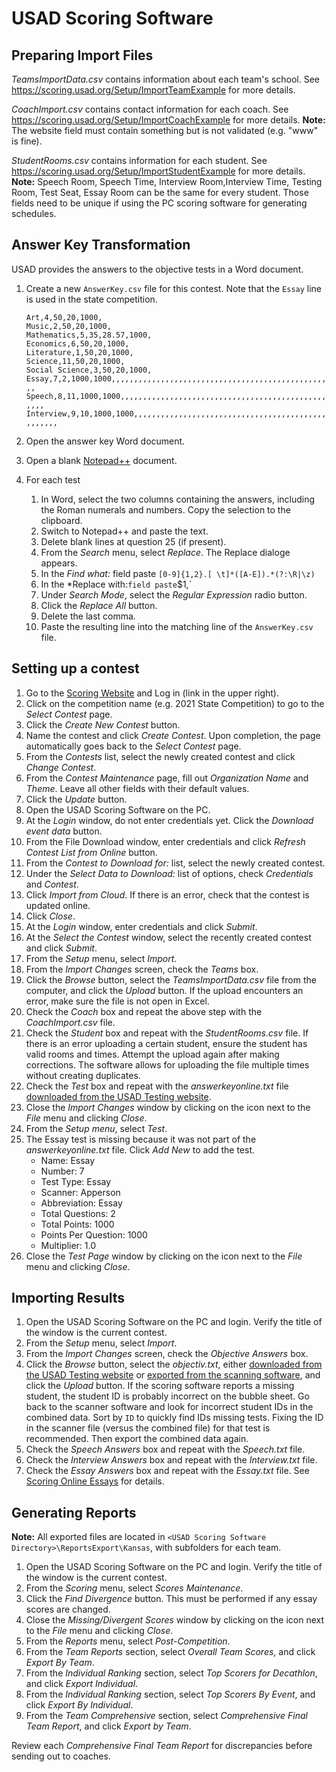# USAD Scoring Software

## Preparing Import Files

*TeamsImportData.csv* contains information about each team's school.
See <https://scoring.usad.org/Setup/ImportTeamExample> for more details.

*CoachImport.csv* contains contact information for each coach.
See <https://scoring.usad.org/Setup/ImportCoachExample> for more details.
**Note:** The website field must contain something but is not validated (e.g. "www" is fine).

*StudentRooms.csv* contains information for each student. See <https://scoring.usad.org/Setup/ImportStudentExample> for more details.
**Note:** Speech Room, Speech Time, Interview Room,Interview Time, Testing Room, Test Seat,
Essay Room can be the same for every student. Those fields need to be unique if using the PC scoring software for generating schedules.

## Answer Key Transformation

USAD provides the answers to the objective tests in a Word document.

1. Create a new `AnswerKey.csv` file for this contest. Note that the `Essay` line is used in the state competition.

   `Art,4,50,20,1000,`
   \
   `Music,2,50,20,1000,`
   \
   `Mathematics,5,35,28.57,1000,`
   \
   `Economics,6,50,20,1000,`
   \
   `Literature,1,50,20,1000,`
   \
   `Science,11,50,20,1000,`
   \
   `Social Science,3,50,20,1000,`
   \
   `Essay,7,2,1000,1000,,,,,,,,,,,,,,,,,,,,,,,,,,,,,,,,,,,,,,,,,,,,,,,,,,`
   \
   `Speech,8,11,1000,1000,,,,,,,,,,,,,,,,,,,,,,,,,,,,,,,,,,,,,,,,,,,,,,,,,,`
   \
   `Interview,9,10,1000,1000,,,,,,,,,,,,,,,,,,,,,,,,,,,,,,,,,,,,,,,,,,,,,,,,,,`

1. Open the answer key Word document.
1. Open a blank [Notepad++](https://notepad-plus-plus.org/) document.
1. For each test
   1. In Word, select the two columns containing the answers, including the Roman numerals and numbers. Copy the selection to the clipboard.
   1. Switch to Notepad++ and paste the text.
   1. Delete blank lines at question 25 (if present).
   1. From the *Search* menu, select *Replace*. The Replace dialoge appears.
   1. In the *Find what:* field paste `[0-9]{1,2}.[ \t]*([A-E]).*(?:\R|\z)`
   1. In the *Replace with:` field paste `$1,`
   1. Under *Search Mode*, select the *Regular Expression* radio button.
   1. Click the *Replace All* button.
   1. Delete the last comma.
   1. Paste the resulting line into the matching line of the `AnswerKey.csv` file.


## Setting up a contest

1. Go to the [Scoring Website](https://scoring.usad.org/) and Log in (link in the upper right).
1. Click on the competition name (e.g. 2021 State Competition) to go to the *Select Contest* page.
1. Click the *Create New Contest* button.
1. Name the contest and click *Create Contest*.
Upon completion, the page automatically goes back to the *Select Contest* page.
1. From the *Contests* list, select the newly created contest and click *Change Contest*.
1. From the *Contest Maintenance* page, fill out *Organization Name* and *Theme*.
Leave all other fields with their default values.
1. Click the *Update* button.
1. Open the USAD Scoring Software on the PC.
1. At the *Login* window, do not enter credentials yet. Click the *Download event data* button.
1. From the File Download window, enter credentials and click *Refresh Contest List from Online* button.
1. From the *Contest to Download for:* list, select the newly created contest.
1. Under the *Select Data to Download:* list of options, check *Credentials* and *Contest*.
1. Click *Import from Cloud*. If there is an error, check that the contest is updated online.
1. Click *Close*.
1. At the *Login* window, enter credentials and click *Submit*.
1. At the *Select the Contest* window, select the recently created contest and click *Submit*.
1. From the *Setup* menu, select *Import*.
1. From the *Import Changes* screen, check the *Teams* box.
1. Click the *Browse* button, select the *TeamsImportData.csv* file from the computer, and click the *Upload* button.
If the upload encounters an error, make sure the file is not open in Excel.
1. Check the *Coach* box and repeat the above step with the *CoachImport.csv* file.
1. Check the *Student* box and repeat with the *StudentRooms.csv* file.
If there is an error uploading a certain student, ensure the student has valid rooms and times.
Attempt the upload again after making corrections.
The software allows for uploading the file multiple times without creating duplicates.
1. Check the *Test* box and repeat with the *answerkeyonline.txt* file [downloaded from the USAD Testing website](./OnlineTesting.md#download-objective-answers-and-keys).
1. Close the *Import Changes* window by clicking on the icon next to the *File* menu and clicking *Close*.
1. From the *Setup menu*, select *Test*.
1. The Essay test is missing because it was not part of the *answerkeyonline.txt* file. Click *Add New* to add the test.
   * Name: Essay
   * Number: 7
   * Test Type: Essay
   * Scanner: Apperson
   * Abbreviation: Essay
   * Total Questions: 2
   * Total Points: 1000
   * Points Per Question: 1000
   * Multiplier: 1.0
1. Close the *Test Page* window by clicking on the icon next to the *File* menu and clicking *Close*.

## Importing Results

1. Open the USAD Scoring Software on the PC and login. Verify the title of the window is the current contest.
1. From the *Setup* menu, select *Import*.
1. From the *Import Changes* screen, check the *Objective Answers* box.
1. Click the *Browse* button, select the *objectiv.txt*, either [downloaded from the USAD Testing website](./OnlineTesting.md#download-objective-answers-and-keys) or [exported from the scanning software](BubbleSheetScanner.md#exporting-to-scoring-software), and click the *Upload* button.
If the scoring software reports a missing student, the student ID is probably incorrect on the bubble sheet.
Go back to the scanner software and look for incorrect student IDs in the combined data.
Sort by `ID` to quickly find IDs missing tests.
Fixing the ID in the scanner file (versus the combined file) for that test is recommended.
Then export the combined data again.
1. Check the *Speech Answers* box and repeat with the *Speech.txt* file.
1. Check the *Interview Answers* box and repeat with the *Interview.txt* file.
1. Check the *Essay Answers* box and repeat with the *Essay.txt* file. See [Scoring Online Essays](./OnlineTesting.md#scoring-essays) for details.

## Generating Reports

**Note:** All exported files are located in `<USAD Scoring Software Directory>\ReportsExport\Kansas`, with subfolders for each team.

1. Open the USAD Scoring Software on the PC and login. Verify the title of the window is the current contest.
1. From the *Scoring* menu, select *Scores Maintenance*.
1. Click the *Find Divergence* button. This must be performed if any essay scores are changed.
1. Close the *Missing/Divergent Scores* window by clicking on the icon next to the *File* menu and clicking *Close*.
1. From the *Reports* menu, select *Post-Competition*.
1. From the *Team Reports* section, select *Overall Team Scores*, and click *Export By Team*.
1. From the *Individual Ranking* section, select *Top Scorers for Decathlon*, and click *Export Individual*.
1. From the *Individual Ranking* section, select *Top Scorers By Event*, and click *Export By Individual*.
1. From the *Team Comprehensive* section, select *Comprehensive Final Team Report*, and click *Export by Team*.

Review each *Comprehensive Final Team Report* for discrepancies before sending out to coaches.
